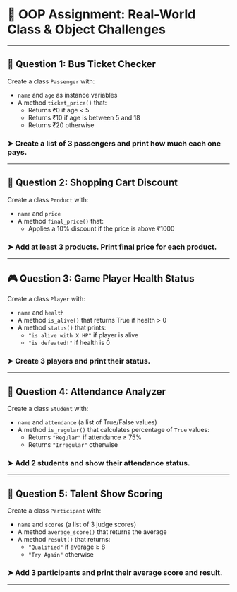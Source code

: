 
# 🧠 OOP Assignment: Real-World Class & Object Challenges

---

## 🚌 Question 1: Bus Ticket Checker

Create a class `Passenger` with:
- `name` and `age` as instance variables
- A method `ticket_price()` that:
  - Returns ₹0 if age < 5
  - Returns ₹10 if age is between 5 and 18
  - Returns ₹20 otherwise

### ➤ Create a list of 3 passengers and print how much each one pays.

---

## 🛒 Question 2: Shopping Cart Discount

Create a class `Product` with:
- `name` and `price`
- A method `final_price()` that:
  - Applies a 10% discount if the price is above ₹1000

### ➤ Add at least 3 products. Print final price for each product.

---

## 🎮 Question 3: Game Player Health Status

Create a class `Player` with:
- `name` and `health`
- A method `is_alive()` that returns True if health > 0
- A method `status()` that prints:
  - `"is alive with X HP"` if player is alive
  - `"is defeated!"` if health is 0

### ➤ Create 3 players and print their status.

---

## 🏫 Question 4: Attendance Analyzer

Create a class `Student` with:
- `name` and `attendance` (a list of True/False values)
- A method `is_regular()` that calculates percentage of `True` values:
  - Returns `"Regular"` if attendance ≥ 75%
  - Returns `"Irregular"` otherwise

### ➤ Add 2 students and show their attendance status.

---

## 🎤 Question 5: Talent Show Scoring

Create a class `Participant` with:
- `name` and `scores` (a list of 3 judge scores)
- A method `average_score()` that returns the average
- A method `result()` that returns:
  - `"Qualified"` if average ≥ 8
  - `"Try Again"` otherwise

### ➤ Add 3 participants and print their average score and result.

---
